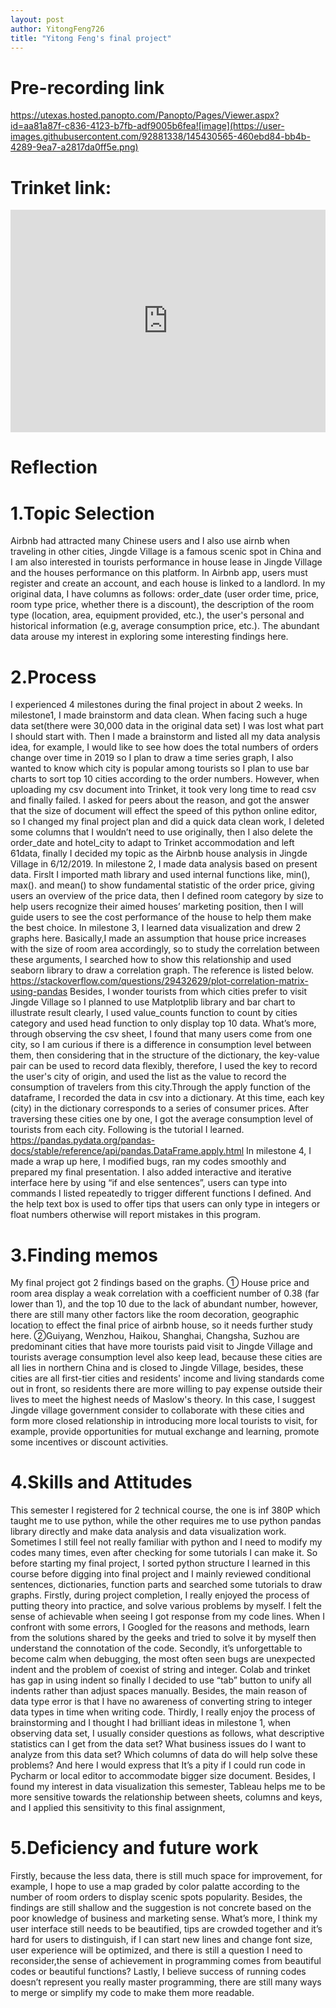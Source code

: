 ```yaml
---
layout: post
author: YitongFeng726
title: "Yitong Feng's final project"
---
```


# Pre-recording link
https://utexas.hosted.panopto.com/Panopto/Pages/Viewer.aspx?id=aa81a87f-c836-4123-b7fb-adf9005b6fea![image](https://user-images.githubusercontent.com/92881338/145430565-460ebd84-bb4b-4289-9ea7-a2817da0ff5e.png)


# Trinket link:
<iframe src="https://trinket.io/embed/python3/f5be25d5cb" width="100%" height="356" frameborder="0" marginwidth="0" marginheight="0" allowfullscreen></iframe>

# Reflection
# 1.Topic Selection
Airbnb had attracted many Chinese users and I also use airnb when traveling in other cities, Jingde Village is a famous scenic spot in China and I am also interested in   tourists performance in house lease in Jingde Village and the houses performance on this platform. In Airbnb app, users must register and create an account, and each house is linked to a landlord. In my original data, I have columns as follows: order_date (user order time, price, room type price, whether there is a discount), the description of the room type (location, area, equipment provided, etc.), the user's personal and historical information (e.g, average consumption price, etc.). The abundant data arouse my interest in exploring some interesting findings here.
# 2.Process
I experienced 4 milestones during the final project in about 2 weeks. 
In milestone1, I made brainstorm and data clean. When facing such a huge data set(there were 30,000 data in the original data set) I was lost what part I should start with. Then I made a brainstorm and listed all my data analysis idea, for example, I would like to see how does the total numbers of orders change over time in 2019 so I plan to draw a time series graph, I also wanted to know which city is popular among tourists so I plan to use bar charts to sort top 10 cities according to the order numbers. 
However, when uploading my csv document into Trinket, it took very long time to read csv and finally failed. I asked for peers about the reason, and got the answer that the size of document will effect the speed of this python online editor, so I changed my final project plan and did a quick data clean work, I deleted some columns that I wouldn’t need to use originally, then I also delete the order_date and hotel_city to adapt to Trinket accommodation and left 61data, finally I decided my topic as the Airbnb house analysis in Jingde Village in 6/12/2019.
In milestone 2, I made data analysis based on present data. Firslt I imported math library and used internal functions like, min(), max(). and mean() to show fundamental statistic of the order price, giving users an overview of the price data, then I defined room category by size to help users recognize their aimed houses’ marketing position, then I will guide users to see the cost performance of the house to help them make the best choice.
In milestone 3, I learned data visualization and drew 2 graphs here. Basically,I made an assumption that house price increases with the size of room area accordingly, so to study the correlation between these arguments, I searched how to show this relationship and used seaborn library to draw a correlation graph. The reference is listed below. 
https://stackoverflow.com/questions/29432629/plot-correlation-matrix-using-pandas
Besides, I wonder tourists from which cities prefer to visit Jingde Village so I planned to use Matplotplib library and bar chart to illustrate result clearly, I used value_counts function to count by cities category and used head function to only display top 10 data.
What’s more, through observing the csv sheet, I found that many users come from one city, so I am curious if there is a difference in consumption level between them, then considering that in the structure of the dictionary, the key-value pair can be used to record data flexibly, therefore, I used the key to record the user's city of origin, and used the list as the value to record the consumption of travelers from this city.Through the apply function of the dataframe, I recorded the data in csv into a dictionary. At this time, each key (city) in the dictionary corresponds to a series of consumer prices. After traversing these cities one by one, I got the average consumption level of tourists from each city. Following is the tutorial I learned.
https://pandas.pydata.org/pandas-docs/stable/reference/api/pandas.DataFrame.apply.html
In milestone 4, I made a wrap up here, I modified bugs, ran my codes smoothly and prepared my final presentation. I also added interactive and iterative interface here by using “if and else sentences”, users can type into commands I listed repeatedly to trigger different functions I defined. And the help text box is used to offer tips that users can only type in integers or float numbers otherwise will report mistakes in this program.
# 3.Finding memos
My final project got 2 findings based on the graphs.
① House price and room area display a weak correlation with a coefficient number of 0.38 (far lower than 1), and the top 10 due to the lack of abundant number, however, there are still many other factors like the room decoration, geographic location to effect the final price of airbnb house, so it needs further study here.
②Guiyang, Wenzhou, Haikou, Shanghai, Changsha, Suzhou are predominant cities that have more tourists paid visit to Jingde Village and tourists average consumption level also keep lead, because these cities are all lies in northern China and is closed to Jingde Village, besides, these cities are all first-tier cities and residents' income and living standards come out in front, so residents there are more willing to pay expense outside their lives to meet the highest needs of Maslow's theory. In this case, I suggest Jingde village government consider to collaborate with these cities and form more closed relationship in introducing more local tourists to visit, for example, provide opportunities for mutual exchange and learning, promote some incentives or discount activities. 
# 4.Skills and Attitudes
This semester I registered for 2 technical course, the one is inf 380P which taught me to use python, while the other requires me to use python pandas library directly and make data analysis and data visualization work. Sometimes I still feel not really familiar with python and I need to modify my codes many times, even after checking for some tutorials I can make it. So before starting my final project, I sorted python structure I learned in this course before digging into final project and I mainly reviewed conditional sentences, dictionaries, function parts and searched some tutorials to draw graphs. 
Firstly, during project completion, I really enjoyed the process of putting theory into practice, and solve various problems by myself. I felt the sense of achievable when seeing I got response from my code lines. When I confront with some errors, I Googled for the reasons and methods, learn from the solutions shared by the geeks and tried to solve it by myself then understand the connotation of the code.
Secondly, it’s unforgettable to become calm when debugging, the most often seen bugs are unexpected indent and the problem of coexist of string and integer. Colab and trinket has gap in using indent so finally I decided to use “tab” button to unify all indents rather than adjust spaces manually. Besides, the main reason of data type error is that I have no awareness of converting string to integer data types in time when writing code.
Thirdly, I really enjoy the process of brainstorming and I thought I had brilliant ideas in milestone 1, when observing data set, I usually consider questions as follows, what descriptive statistics can I get from the data set? What business issues do I want to analyze from this data set? Which columns of data do will help solve these problems? And here I would express that It’s a pity if I could run code in Pycharm or local editor to accommodate bigger size document. Besides, I found my interest in data visualization this semester, Tableau helps me to be more sensitive towards the relationship between sheets, columns and keys, and I applied this sensitivity to this final assignment, 
# 5.Deficiency and future work
Firstly, because the less data, there is still much space for improvement, for example, I hope to use a map graded by color palatte according to the number of room orders to display scenic spots popularity. Besides, the findings are still shallow and the suggestion is not concrete based on the poor knowledge of business and marketing sense. What’s more, I think my user interface still needs to be beautified, tips are crowded together and it’s hard for users to distinguish, if I can start new lines and change font size, user experience will be optimized, and there is still a question I need to reconsider,the sense of achievement in programming comes from beautiful codes or beautiful functions? Lastly, I believe success of running codes doesn’t represent you really master programming, there are still many ways to merge or simplify my code to make them more readable.
